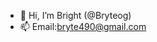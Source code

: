 - 👋 Hi, I’m Bright (@Bryteog)
- 📫 Email:bryte490@gmail.com

<!---
Bryteog/Bryteog is a ✨ special ✨ repository because its `README.md` (this file) appears on your GitHub profile.
You can click the Preview link to take a look at your changes.
--->
